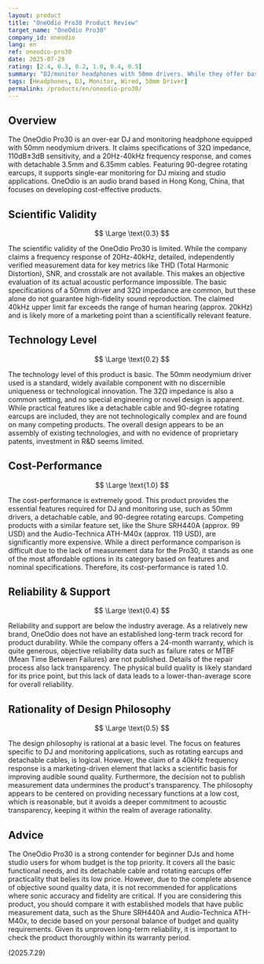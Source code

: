 ```yaml
---
layout: product
title: "OneOdio Pro30 Product Review"
target_name: "OneOdio Pro30"
company_id: oneodio
lang: en
ref: oneodio-pro30
date: 2025-07-29
rating: [2.4, 0.3, 0.2, 1.0, 0.4, 0.5]
summary: "DJ/monitor headphones with 50mm drivers. While they offer basic features, a lack of measurement data raises questions about scientific validity. Cost-performance is excellent, being one of the most affordable options compared to competitors with similar features."
tags: [Headphones, DJ, Monitor, Wired, 50mm Driver]
permalink: /products/en/oneodio-pro30/
---
```


## Overview

The OneOdio Pro30 is an over-ear DJ and monitoring headphone equipped with 50mm neodymium drivers. It claims specifications of 32Ω impedance, 110dB±3dB sensitivity, and a 20Hz-40kHz frequency response, and comes with detachable 3.5mm and 6.35mm cables. Featuring 90-degree rotating earcups, it supports single-ear monitoring for DJ mixing and studio applications. OneOdio is an audio brand based in Hong Kong, China, that focuses on developing cost-effective products.

## Scientific Validity

$$ \Large \text{0.3} $$

The scientific validity of the OneOdio Pro30 is limited. While the company claims a frequency response of 20Hz-40kHz, detailed, independently verified measurement data for key metrics like THD (Total Harmonic Distortion), SNR, and crosstalk are not available. This makes an objective evaluation of its actual acoustic performance impossible. The basic specifications of a 50mm driver and 32Ω impedance are common, but these alone do not guarantee high-fidelity sound reproduction. The claimed 40kHz upper limit far exceeds the range of human hearing (approx. 20kHz) and is likely more of a marketing point than a scientifically relevant feature.

## Technology Level

$$ \Large \text{0.2} $$

The technology level of this product is basic. The 50mm neodymium driver used is a standard, widely available component with no discernible uniqueness or technological innovation. The 32Ω impedance is also a common setting, and no special engineering or novel design is apparent. While practical features like a detachable cable and 90-degree rotating earcups are included, they are not technologically complex and are found on many competing products. The overall design appears to be an assembly of existing technologies, and with no evidence of proprietary patents, investment in R&D seems limited.

## Cost-Performance

$$ \Large \text{1.0} $$

The cost-performance is extremely good. This product provides the essential features required for DJ and monitoring use, such as 50mm drivers, a detachable cable, and 90-degree rotating earcups. Competing products with a similar feature set, like the Shure SRH440A (approx. 99 USD) and the Audio-Technica ATH-M40x (approx. 119 USD), are significantly more expensive. While a direct performance comparison is difficult due to the lack of measurement data for the Pro30, it stands as one of the most affordable options in its category based on features and nominal specifications. Therefore, its cost-performance is rated 1.0.

## Reliability & Support

$$ \Large \text{0.4} $$

Reliability and support are below the industry average. As a relatively new brand, OneOdio does not have an established long-term track record for product durability. While the company offers a 24-month warranty, which is quite generous, objective reliability data such as failure rates or MTBF (Mean Time Between Failures) are not published. Details of the repair process also lack transparency. The physical build quality is likely standard for its price point, but this lack of data leads to a lower-than-average score for overall reliability.

## Rationality of Design Philosophy

$$ \Large \text{0.5} $$

The design philosophy is rational at a basic level. The focus on features specific to DJ and monitoring applications, such as rotating earcups and detachable cables, is logical. However, the claim of a 40kHz frequency response is a marketing-driven element that lacks a scientific basis for improving audible sound quality. Furthermore, the decision not to publish measurement data undermines the product's transparency. The philosophy appears to be centered on providing necessary functions at a low cost, which is reasonable, but it avoids a deeper commitment to acoustic transparency, keeping it within the realm of average rationality.

## Advice

The OneOdio Pro30 is a strong contender for beginner DJs and home studio users for whom budget is the top priority. It covers all the basic functional needs, and its detachable cable and rotating earcups offer practicality that belies its low price. However, due to the complete absence of objective sound quality data, it is not recommended for applications where sonic accuracy and fidelity are critical. If you are considering this product, you should compare it with established models that have public measurement data, such as the Shure SRH440A and Audio-Technica ATH-M40x, to decide based on your personal balance of budget and quality requirements. Given its unproven long-term reliability, it is important to check the product thoroughly within its warranty period.

(2025.7.29)
